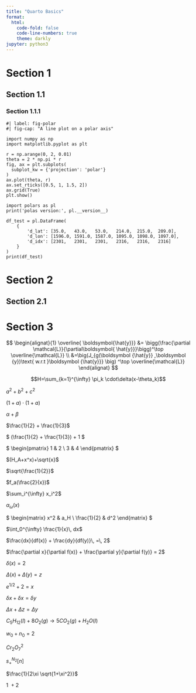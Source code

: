 ```yaml
---
title: "Quarto Basics"
format:
  html:
    code-fold: false
    code-line-numbers: true
    theme: darkly
jupyter: python3
---
```


# Section 1
## Section 1.1
### Section 1.1.1


```{python}
#| label: fig-polar
#| fig-cap: "A line plot on a polar axis"

import numpy as np
import matplotlib.pyplot as plt

r = np.arange(0, 2, 0.01)
theta = 2 * np.pi * r
fig, ax = plt.subplots(
  subplot_kw = {'projection': 'polar'}
)
ax.plot(theta, r)
ax.set_rticks([0.5, 1, 1.5, 2])
ax.grid(True)
plt.show()
```


```{python}
import polars as pl
print('polas version:', pl.__version__)

df_test = pl.DataFrame(
    {
        'd_lat': [35.0,   43.0,   53.0,   214.0,  215.0,  209.0],
        'd_lon': [1596.0, 1591.0, 1587.0, 1095.0, 1098.0, 1097.0],
        'd_idx': [2301,   2301,   2301,   2316,   2316,   2316]
    }
)
print(df_test)
```


# Section 2

## Section 2.1

<html>
    <style>
        # hello {
            color: red; 
            background-color: blue;
        }
    </style>
</html>


# Section 3

$$
\begin{alignat}{1}
\overline{ \boldsymbol{\hat{y}}}
&=
\bigg(\frac{\partial \mathcal{L}}{\partial\boldsymbol{
\hat{y}}}\bigg)^\top  
\overline{\mathcal{L}} \\
&=\big(J_{g(\boldsymbol
{\hat{y}} ,\boldsymbol
{y})\text{ w.r.t }\boldsymbol
{\hat{y}}} \big)
^\top \overline{\mathcal{L}}
\end{alignat} 
$$

$$H=\sum_{k=1}^{\infty} \pi_k \cdot\delta(x-\theta_k)$$

$a^2 + b^2 + c^2$

$(1 + a) \cdot (1 + a)$

$\alpha + \beta$

$\frac{1}{2} + \frac{1}{3}$

$
(\frac{1}{2} + \frac{1}{3}) + 1
$

$
\begin{pmatrix} 
1 & 2 \\ 3 & 4 
\end{pmatrix}
$

$(H_A+x^x)+\sqrt{x}$

$\sqrt{\frac{1}{2}}$

$f_a(\frac{2}{x})$

$\sum_i^{\infty} x_i^2$

$\alpha_{\omega}(x)$

$
\begin{matrix} 
x^2 & a_H \\ 
\frac{1}{2} & d^2 
\end{matrix}
$

$\int_0^{\infty} \frac{1}{x}\, dx$

$\frac{dx}{df(x)} + \frac{dy}{df(y)}\, =\, 2$

$\frac{\partial x}{\partial f(x)} + \frac{\partial y}{\partial f(y)} = 2$

$\delta (x) = 2$

$\Delta (x) + \Delta (y) = z$

$e^{1/2} + 2 = x$

$\delta x + \delta x = \delta y$

$\Delta x + \Delta z = \Delta y$

$C_5H_{12}(l)+8O_2(g)\rightarrow 5CO_2(g)+H_2O(l)$

$w_0 + n_0 = 2$

$Cr_2O_7^2$

$s^{N_2}_+ [n]$

$\frac{1}{2\xi \sqrt{1+\xi^2}}$

$1\: + 2$


